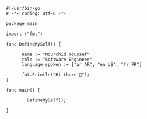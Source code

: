       #!/usr/bin/go
      # -*- coding: utf-8 -*-

      package main

      import ("fmt")

      func DefineMySelf() {

            name := "Mourchid Youssef"
            role := "Software Engineer"
            language_spoken := ["ar_AR", "en_US", "fr_FR"]
      
            fmt.Println("Hi there 👋");
      }

      func main() {

              DefineMySelf();
  
      }
